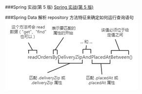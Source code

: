 ###Spring 实战(第 5 版)
[Spring 实战(第 5 版)][https://potoyang.gitbook.io/spring-in-action-v5/]

###Spring Data 解析 repository 方法特征来确定如何运行查询语句
![img.png](resource/img.png)

[https://potoyang.gitbook.io/spring-in-action-v5/]: https://potoyang.gitbook.io/spring-in-action-v5/

